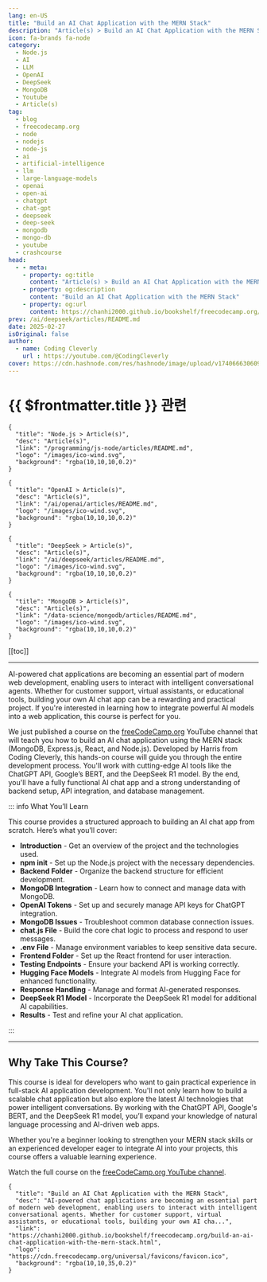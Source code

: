 ```yaml
---
lang: en-US
title: "Build an AI Chat Application with the MERN Stack"
description: "Article(s) > Build an AI Chat Application with the MERN Stack"
icon: fa-brands fa-node
category:
  - Node.js
  - AI
  - LLM
  - OpenAI
  - DeepSeek
  - MongoDB
  - Youtube
  - Article(s)
tag:
  - blog
  - freecodecamp.org
  - node
  - nodejs
  - node-js
  - ai
  - artificial-intelligence
  - llm
  - large-language-models
  - openai
  - open-ai
  - chatgpt
  - chat-gpt
  - deepseek
  - deep-seek
  - mongodb
  - mongo-db
  - youtube
  - crashcourse
head:
  - - meta:
    - property: og:title
      content: "Article(s) > Build an AI Chat Application with the MERN Stack"
    - property: og:description
      content: "Build an AI Chat Application with the MERN Stack"
    - property: og:url
      content: https://chanhi2000.github.io/bookshelf/freecodecamp.org/build-an-ai-chat-application-with-the-mern-stack.html
prev: /ai/deepseek/articles/README.md
date: 2025-02-27
isOriginal: false
author:
  - name: Coding Cleverly
    url : https://youtube.com/@CodingCleverly
cover: https://cdn.hashnode.com/res/hashnode/image/upload/v1740666306092/460598ee-3036-4395-ad92-7c8db9e70ae0.png
---
```


# {{ $frontmatter.title }} 관련

```component VPCard
{
  "title": "Node.js > Article(s)",
  "desc": "Article(s)",
  "link": "/programming/js-node/articles/README.md",
  "logo": "/images/ico-wind.svg",
  "background": "rgba(10,10,10,0.2)"
}
```

```component VPCard
{
  "title": "OpenAI > Article(s)",
  "desc": "Article(s)",
  "link": "/ai/openai/articles/README.md",
  "logo": "/images/ico-wind.svg",
  "background": "rgba(10,10,10,0.2)"
}
```

```component VPCard
{
  "title": "DeepSeek > Article(s)",
  "desc": "Article(s)",
  "link": "/ai/deepseek/articles/README.md",
  "logo": "/images/ico-wind.svg",
  "background": "rgba(10,10,10,0.2)"
}
```

```component VPCard
{
  "title": "MongoDB > Article(s)",
  "desc": "Article(s)",
  "link": "/data-science/mongodb/articles/README.md",
  "logo": "/images/ico-wind.svg",
  "background": "rgba(10,10,10,0.2)"
}
```

[[toc]]

---

<SiteInfo
  name="Build an AI Chat Application with the MERN Stack"
  desc="AI-powered chat applications are becoming an essential part of modern web development, enabling users to interact with intelligent conversational agents. Whether for customer support, virtual assistants, or educational tools, building your own AI cha..."
  url="https://freecodecamp.org/news/build-an-ai-chat-application-with-the-mern-stack"
  logo="https://cdn.freecodecamp.org/universal/favicons/favicon.ico"
  preview="https://cdn.hashnode.com/res/hashnode/image/upload/v1740666306092/460598ee-3036-4395-ad92-7c8db9e70ae0.png"/>

AI-powered chat applications are becoming an essential part of modern web development, enabling users to interact with intelligent conversational agents. Whether for customer support, virtual assistants, or educational tools, building your own AI chat app can be a rewarding and practical project. If you're interested in learning how to integrate powerful AI models into a web application, this course is perfect for you.

We just published a course on the [<VPIcon icon="fa-brands fa-free-code-camp"/>freeCodeCamp.org](http://freeCodeCamp.org) YouTube channel that will teach you how to build an AI chat application using the MERN stack (MongoDB, Express.js, React, and Node.js). Developed by Harris from Coding Cleverly, this hands-on course will guide you through the entire development process. You'll work with cutting-edge AI tools like the ChatGPT API, Google’s BERT, and the DeepSeek R1 model. By the end, you'll have a fully functional AI chat app and a strong understanding of backend setup, API integration, and database management.

::: info What You’ll Learn

This course provides a structured approach to building an AI chat app from scratch. Here’s what you’ll cover:

- **Introduction** - Get an overview of the project and the technologies used.
- **npm init** - Set up the Node.js project with the necessary dependencies.
- **Backend Folder** - Organize the backend structure for efficient development.
- **MongoDB Integration** - Learn how to connect and manage data with MongoDB.
- **OpenAI Tokens** - Set up and securely manage API keys for ChatGPT integration.
- **MongoDB Issues** - Troubleshoot common database connection issues.
- **chat.js File** - Build the core chat logic to process and respond to user messages.
- **.env File** - Manage environment variables to keep sensitive data secure.
- **Frontend Folder** - Set up the React frontend for user interaction.
- **Testing Endpoints** - Ensure your backend API is working correctly.
- **Hugging Face Models** - Integrate AI models from Hugging Face for enhanced functionality.
- **Response Handling** - Manage and format AI-generated responses.
- **DeepSeek R1 Model** - Incorporate the DeepSeek R1 model for additional AI capabilities.
- **Results** - Test and refine your AI chat application.

:::

---

## Why Take This Course?

This course is ideal for developers who want to gain practical experience in full-stack AI application development. You'll not only learn how to build a scalable chat application but also explore the latest AI technologies that power intelligent conversations. By working with the ChatGPT API, Google's BERT, and the DeepSeek R1 model, you’ll expand your knowledge of natural language processing and AI-driven web apps.

Whether you're a beginner looking to strengthen your MERN stack skills or an experienced developer eager to integrate AI into your projects, this course offers a valuable learning experience.

Watch the full course on the [<VPIcon icon="fa-brands fa-youtube"/>freeCodeCamp.org YouTube channel](https://youtu.be/b-JFDTZ5e1U).

<VidStack src="youtube/b-JFDTZ5e1U" />

<!-- TODO: add ARTICLE CARD -->
```component VPCard
{
  "title": "Build an AI Chat Application with the MERN Stack",
  "desc": "AI-powered chat applications are becoming an essential part of modern web development, enabling users to interact with intelligent conversational agents. Whether for customer support, virtual assistants, or educational tools, building your own AI cha...",
  "link": "https://chanhi2000.github.io/bookshelf/freecodecamp.org/build-an-ai-chat-application-with-the-mern-stack.html",
  "logo": "https://cdn.freecodecamp.org/universal/favicons/favicon.ico",
  "background": "rgba(10,10,35,0.2)"
}
```
